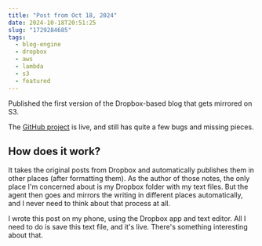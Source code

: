 ```yaml
---
title: "Post from Oct 18, 2024"
date: 2024-10-18T20:51:25
slug: "1729284685"
tags:
  - blog-engine
  - dropbox
  - aws
  - lambda
  - s3
  - featured
---
```

Published the first version of the Dropbox-based blog that gets mirrored on S3.

The [GitHub project](https://github.com/cmdr2/blog-agent) is live, and still has quite a few bugs and missing pieces.

## How does it work?

It takes the original posts from Dropbox and automatically publishes them in other places (after formatting them). As the author of those notes, the only place I'm concerned about is my Dropbox folder with my text files. But the agent then goes and mirrors the writing in different places automatically, and I never need to think about that process at all.

I wrote this post on my phone, using the Dropbox app and text editor. All I need to do is save this text file, and it's live. There's something interesting about that.
